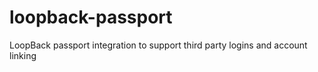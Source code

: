 loopback-passport
=================

LoopBack passport integration to support third party logins and account linking
